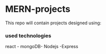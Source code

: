# MERN-projects
This repo will contain projects designed using:
### used technologies 
react - mongoDB- Nodejs -Express
